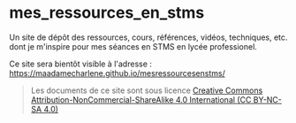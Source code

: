 # mes_ressources_en_stms
Un site de dépôt des ressources, cours, références, vidéos, techniques, etc. dont je m'inspire pour mes séances en STMS en lycée professionel.

Ce site sera bientôt visible à l'adresse : https://maadamecharlene.github.io/mesressourcesenstms/

> Les documents de ce site sont sous licence [Creative Commons Attribution-NonCommercial-ShareAlike 4.0 International (CC BY-NC-SA 4.0)](https://creativecommons.org/licenses.by-nc-sa/4.0/)
